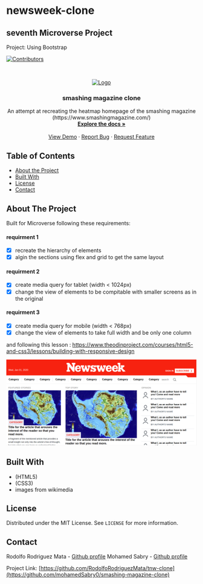 # newsweek-clone

## seventh Microverse Project

Project: Using Bootstrap


<!-- PROJECT SHIELDS -->
<!--
*** I'm using markdown "reference style" links for readability.
*** Reference links are enclosed in brackets [ ] instead of parentheses ( ).
*** See the bottom of this document for the declaration of the reference variables
*** for contributors-url, forks-url, etc. This is an optional, concise syntax you may use.
*** https://www.markdownguide.org/basic-syntax/#reference-style-links
-->
[![Contributors][contributors-shield]][contributors-url]




<!-- PROJECT LOGO -->
<br />
<p align="center">
  <a href="https://github.com/RodolfoRodriguezMata/tnw-clone/">
    <img src="images/html-five2.svg" alt="Logo" width="200">

  </a>

  <h3 align="center">smashing magazine clone</h3>

  <p align="center">
    An attempt at recreating the heatmap homepage of the smashing magazine 
    (https://www.smashingmagazine.com/)
    <br />
    <a href="https://github.com/RodolfoRodriguezMata/tnw-clone/"><strong>Explore the docs »</strong></a>
    <br />
    <br />
    <a href="https://raw.githack.com/RodolfoRodriguezMata/tnw-clone/master/index.html">View Demo</a>
    ·
    <a href="https://github.com/RodolfoRodriguezMata/tnw-clone/issues">Report Bug</a>
    ·
    <a href="https://github.com/RodolfoRodriguezMata/tnw-clone/issues">Request Feature</a>
  </p>
</p>



<!-- TABLE OF CONTENTS -->
## Table of Contents

* [About the Project](#about-the-project)
* [Built With](#built-with)
* [License](#license)
* [Contact](#contact)



<!-- ABOUT THE PROJECT -->
## About The Project

Built for Microverse following these requirements:
#### requirment 1
- [x] recreate the hierarchy of elements
- [x] algin the sections using flex and grid to get the same layout

#### requirment 2
- [x] create media query for tablet (width < 1024px) 
- [x] change the view of elements to be compitable with smaller screens as in the original

#### requirment 3
- [x] create media query for mobile (width < 768px)
- [x] change the view of elements to take full width and be only one column

and following this lesson :
https://www.theodinproject.com/courses/html5-and-css3/lessons/building-with-responsive-design 

[![Product Name Screen Shot][product-screenshot]](images/screenshot.png)

## Built With
* (HTML5)
* (CSS3)
* images from wikimedia

<!-- LICENSE -->
## License

Distributed under the MIT License. See `LICENSE` for more information.



<!-- CONTACT -->
## Contact

Rodolfo Rodriguez Mata - [Github profile](https://github.com/RodolfoRodriguezMata)
Mohamed Sabry - [Github profile](https://github.com/mohamedSabry0)

Project Link: [https://github.com/RodolfoRodriguezMata/tnw-clone](https://github.com/mohamedSabry0/smashing-magazine-clone)







<!-- MARKDOWN LINKS & IMAGES -->
<!-- https://www.markdownguide.org/basic-syntax/#reference-style-links -->
[contributors-shield]: https://img.shields.io/github/contributors/othneildrew/Best-README-Template.svg?style=flat-square
[contributors-url]: https://github.com/mohamedSabry0/smashing-magazine-clone/graphs/contributors
[forks-shield]: https://img.shields.io/github/forks/othneildrew/Best-README-Template.svg?style=flat-square
[forks-url]: https://github.com/othneildrew/Best-README-Template/network/members
[stars-shield]: https://img.shields.io/github/stars/othneildrew/Best-README-Template.svg?style=flat-square
[stars-url]: https://github.com/othneildrew/Best-README-Template/stargazers
[issues-shield]: https://img.shields.io/github/issues/othneildrew/Best-README-Template.svg?style=flat-square
[issues-url]: https://github.com/othneildrew/Best-README-Template/issues
[license-shield]: https://img.shields.io/github/license/othneildrew/Best-README-Template.svg?style=flat-square
[license-url]: https://github.com/othneildrew/Best-README-Template/blob/master/LICENSE.txt
[linkedin-shield]: https://img.shields.io/badge/-LinkedIn-black.svg?style=flat-square&logo=linkedin&colorB=555
[linkedin-url]: https://linkedin.com/in/othneildrew
[product-screenshot]: images/screenshot.png